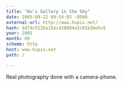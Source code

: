 ```yaml
---
title: "Hu's Gallery in the Sky"
date: 2005-09-22 09:54:03 -0500
external-url: http://www.hupix.net/
hash: dd74c512ba15ec428884e2c81b3be5c6
year: 2005
month: 09
scheme: http
host: www.hupix.net
path: /

---
```


Real photography done with a camera-phone.
